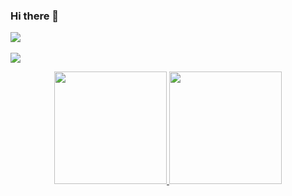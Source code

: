 ### Hi there 👋

<!--
**RafaelAlves93/RafaelAlves93** is a ✨ _special_ ✨ repository because its `README.md` (this file) appears on your GitHub profile.

Here are some ideas to get you started:

- 🔭 I’m currently working on ...
- 🌱 I’m currently learning ...
- 👯 I’m looking to collaborate on ...
- 🤔 I’m looking for help with ...
- 💬 Ask me about ...
- 📫 How to reach me: ...
- 😄 Pronouns: ...
- ⚡ Fun fact: ...
-->


<a href="https://www.github.com/RafaelAlves93" target="_blank" rel="noreferrer"><img
src="https://img.shields.io/github/followers/RafaelAlves93?logo=github&style=for-the-badge&color=0891b2&labelColor=1c1917" /></a> 
<br><br>
![](https://komarev.com/ghpvc/?username=RafaelAlves93)


 <div align="center">
  <a href="https://github.com/RafaelAlves93">
  <img height="180em" src="https://github-readme-stats.vercel.app/api?username=RafaelAlves93&show_icons=true&theme=dracula&include_all_commits=true&count_private=true"/>
  <img height="180em" src="https://github-readme-stats.vercel.app/api/top-langs/?username=RafaelAlves93&layout=compact&langs_count=7&theme=dracula"/>
</div>
